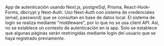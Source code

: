 App de autenticación usando Next.js, postgreSql, Prisma, React-Hook-Forms, dbcrypt y Next-Auth.
Uso Next-Auth con sistema de credenciales (email, password) que se consultan en base de datos local.
El sistema de login se realiza mediante "middleware", por lo que no se usa client API. Así, no se establece un contexto de autenticación en la app. Solo se establece que algunas páginas serán restringidas mediante login del usuario que se haya registrado previamente.
